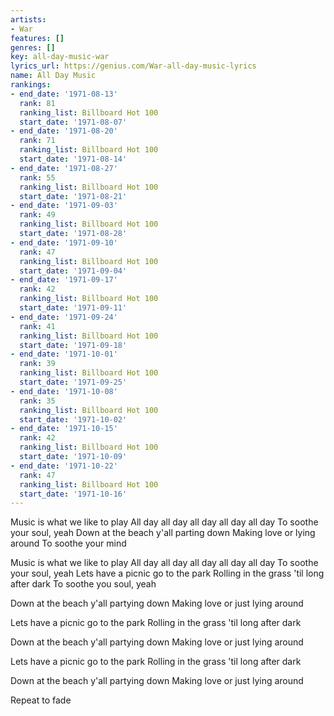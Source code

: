 ```yaml
---
artists:
- War
features: []
genres: []
key: all-day-music-war
lyrics_url: https://genius.com/War-all-day-music-lyrics
name: All Day Music
rankings:
- end_date: '1971-08-13'
  rank: 81
  ranking_list: Billboard Hot 100
  start_date: '1971-08-07'
- end_date: '1971-08-20'
  rank: 71
  ranking_list: Billboard Hot 100
  start_date: '1971-08-14'
- end_date: '1971-08-27'
  rank: 55
  ranking_list: Billboard Hot 100
  start_date: '1971-08-21'
- end_date: '1971-09-03'
  rank: 49
  ranking_list: Billboard Hot 100
  start_date: '1971-08-28'
- end_date: '1971-09-10'
  rank: 47
  ranking_list: Billboard Hot 100
  start_date: '1971-09-04'
- end_date: '1971-09-17'
  rank: 42
  ranking_list: Billboard Hot 100
  start_date: '1971-09-11'
- end_date: '1971-09-24'
  rank: 41
  ranking_list: Billboard Hot 100
  start_date: '1971-09-18'
- end_date: '1971-10-01'
  rank: 39
  ranking_list: Billboard Hot 100
  start_date: '1971-09-25'
- end_date: '1971-10-08'
  rank: 35
  ranking_list: Billboard Hot 100
  start_date: '1971-10-02'
- end_date: '1971-10-15'
  rank: 42
  ranking_list: Billboard Hot 100
  start_date: '1971-10-09'
- end_date: '1971-10-22'
  rank: 47
  ranking_list: Billboard Hot 100
  start_date: '1971-10-16'
---
```

Music is what we like to play
All day all day all day all day all day
To soothe your soul, yeah
Down at the beach y'all parting down
Making love or lying around
To soothe your mind

Music is what we like to play
All day all day all day all day all day
To soothe your soul, yeah
Lets have a picnic go to the park
Rolling in the grass 'til long after dark
To soothe you soul, yeah

Down at the beach y'all partying down
Making love or just lying around

Lets have a picnic go to the park
Rolling in the grass 'til long after dark

Down at the beach y'all partying down
Making love or just lying around

Lets have a picnic go to the park
Rolling in the grass 'til long after dark

Down at the beach y'all partying down
Making love or just lying around

Repeat to fade
